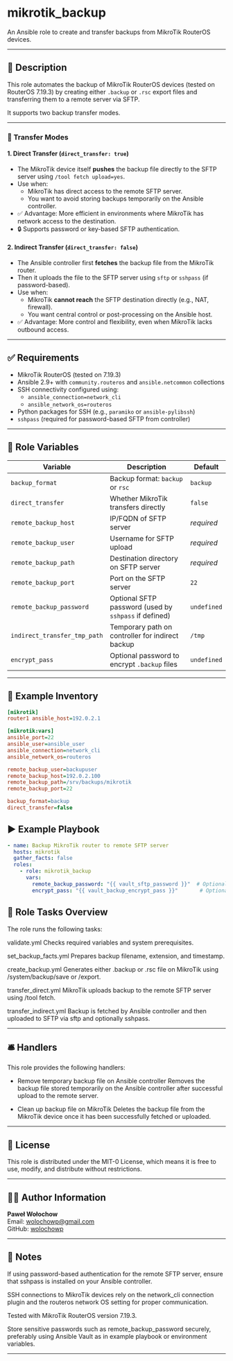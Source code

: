 # mikrotik_backup

An Ansible role to create and transfer backups from MikroTik RouterOS devices.

---

## 📄 Description

This role automates the backup of MikroTik RouterOS devices (tested on RouterOS 7.19.3) by creating either `.backup` or `.rsc` export files and transferring them to a remote server via SFTP.

It supports two backup transfer modes.

---

### 🔁 Transfer Modes

#### 1. **Direct Transfer** (`direct_transfer: true`)

- The MikroTik device itself **pushes** the backup file directly to the SFTP server using `/tool fetch upload=yes`.
- Use when:
  - MikroTik has direct access to the remote SFTP server.
  - You want to avoid storing backups temporarily on the Ansible controller.
- ✅ Advantage: More efficient in environments where MikroTik has network access to the destination.
- 🔒 Supports password or key-based SFTP authentication.

#### 2. **Indirect Transfer** (`direct_transfer: false`)

- The Ansible controller first **fetches** the backup file from the MikroTik router.
- Then it uploads the file to the SFTP server using `sftp` or `sshpass` (if password-based).
- Use when:
  - MikroTik **cannot reach** the SFTP destination directly (e.g., NAT, firewall).
  - You want central control or post-processing on the Ansible host.
- ✅ Advantage: More control and flexibility, even when MikroTik lacks outbound access.

---

## ✅ Requirements

- MikroTik RouterOS (tested on 7.19.3)
- Ansible 2.9+ with `community.routeros` and `ansible.netcommon` collections
- SSH connectivity configured using:
  - `ansible_connection=network_cli`
  - `ansible_network_os=routeros`
- Python packages for SSH (e.g., `paramiko` or `ansible-pylibssh`)
- `sshpass` (required for password-based SFTP from controller)

---

## 📝 Role Variables

| Variable                      | Description                                              | Default        |
|-------------------------------|----------------------------------------------------------|----------------|
| `backup_format`               | Backup format: `backup` or `rsc`                         | `backup`       |
| `direct_transfer`             | Whether MikroTik transfers directly                      | `false`        |
| `remote_backup_host`          | IP/FQDN of SFTP server                                   | _required_     |
| `remote_backup_user`          | Username for SFTP upload                                 | _required_     |
| `remote_backup_path`          | Destination directory on SFTP server                     | _required_     |
| `remote_backup_port`          | Port on the SFTP server                                  | `22`           |
| `remote_backup_password`      | Optional SFTP password (used by `sshpass` if defined)    | `undefined`    |
| `indirect_transfer_tmp_path`  | Temporary path on controller for indirect backup         | `/tmp`         |
| `encrypt_pass`                | Optional password to encrypt `.backup` files             | `undefined`    |

---

## 🔧 Example Inventory

```ini
[mikrotik]
router1 ansible_host=192.0.2.1

[mikrotik:vars]
ansible_port=22
ansible_user=ansible_user
ansible_connection=network_cli
ansible_network_os=routeros

remote_backup_user=backupuser
remote_backup_host=192.0.2.100
remote_backup_path=/srv/backups/mikrotik
remote_backup_port=22

backup_format=backup
direct_transfer=false
```

## ▶️ Example Playbook

```yaml
- name: Backup MikroTik router to remote SFTP server
  hosts: mikrotik
  gather_facts: false
  roles:
    - role: mikrotik_backup
      vars:
        remote_backup_password: "{{ vault_sftp_password }}"  # Optional if using SSH key
        encrypt_pass: "{{ vault_backup_encrypt_pass }}"       # Optional encryption for .backup
```

## 🔧 Role Tasks Overview
The role runs the following tasks:

validate.yml
Checks required variables and system prerequisites.

set_backup_facts.yml
Prepares backup filename, extension, and timestamp.

create_backup.yml
Generates either .backup or .rsc file on MikroTik using /system/backup/save or /export.

transfer_direct.yml
MikroTik uploads backup to the remote SFTP server using /tool fetch.

transfer_indirect.yml
Backup is fetched by Ansible controller and then uploaded to SFTP via sftp and optionally sshpass.

---

## 🛎️ Handlers

This role provides the following handlers:

- Remove temporary backup file on Ansible controller
Removes the backup file stored temporarily on the Ansible controller after successful upload to the remote server.

- Clean up backup file on MikroTik
Deletes the backup file from the MikroTik device once it has been successfully fetched or uploaded.

---

## 🪪 License

This role is distributed under the MIT-0 License, which means it is free to use, modify, and distribute without restrictions.

---

## 🧑‍💻 Author Information

**Paweł Wołochow**  
Email: [wolochowp@gmail.com](mailto:wolochowp@gmail.com)  
GitHub: [wolochowp](https://github.com/wolochowp)

---

## 📌 Notes

If using password-based authentication for the remote SFTP server, ensure that sshpass is installed on your Ansible controller.

SSH connections to MikroTik devices rely on the network_cli connection plugin and the routeros network OS setting for proper communication.

Tested with MikroTik RouterOS version 7.19.3.

Store sensitive passwords such as remote_backup_password securely, preferably using Ansible Vault as in example playbook or environment variables.

---